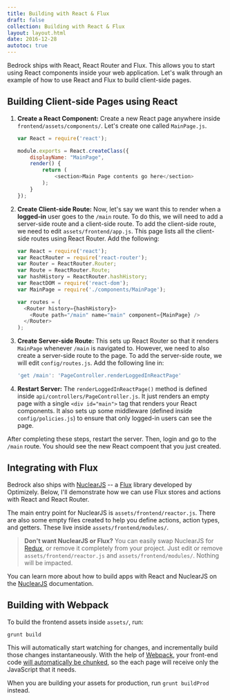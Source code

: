 ```yaml
---
title: Building with React & Flux
draft: false
collection: Building with React & Flux
layout: layout.html
date: 2016-12-28
autotoc: true
---
```


Bedrock ships with React, React Router and Flux. This allows you to start using React components inside your web application. Let's walk through an example of how to use React and Flux to build client-side pages.


## Building Client-side Pages using React

1. **Create a React Component:** Create a new React page anywhere inside `frontend/assets/components/`. Let's create one called `MainPage.js`.

    ```js
    var React = require('react');

    module.exports = React.createClass({
        displayName: "MainPage",
        render() {
            return (
                <section>Main Page contents go here</section>
            );
        }
    });
    ```

2. **Create Client-side Route:** Now, let's say we want this to render when a **logged-in** user goes to the `/main` route. To do this, we will need to add a server-side route and a client-side route. To add the client-side route, we need to edit `assets/frontend/app.js`. This page lists all the client-side routes using React Router. Add the following:

    ```js
    var React = require('react');
    var ReactRouter = require('react-router');
    var Router = ReactRouter.Router;
    var Route = ReactRouter.Route;
    var hashHistory = ReactRouter.hashHistory;
    var ReactDOM = require('react-dom');
    var MainPage = require('./components/MainPage');

    var routes = (
      <Router history={hashHistory}>
        <Route path="/main" name="main" component={MainPage} />
      </Router>
    );
    ```

3. **Create Server-side Route:** This sets up React Router so that it renders `MainPage` whenever `/main` is navigated to. However, we need to also create a server-side route to the page. To add the server-side route, we will edit `config/routes.js`. Add the following line in:

    ```js
    'get /main': 'PageController.renderLoggedInReactPage'
    ```

4. **Restart Server:** The `renderLoggedInReactPage()` method is defined inside `api/controllers/PageController.js`. It just renders an empty page with a single `<div id="main">` tag that renders your React components. It also sets up some middleware (defined inside `config/policies.js`) to ensure that only logged-in users can see the page.

After completing these steps, restart the server. Then, login and go to the `/main` route. You should see the new React compoent that you just created.

## Integrating with Flux
Bedrock also ships with [NuclearJS](https://optimizely.github.io/nuclear-js/) -- a [Flux](https://facebook.github.io/flux/) library developed by Optimizely. Below, I'll demonstrate how we can use Flux stores and actions with React and React Router.

The main entry point for NuclearJS is `assets/frontend/reactor.js`. There are also some empty files created to help you define actions, action types, and getters. These live inside `assets/frontend/modules/`. 

> **Don't want NuclearJS or Flux?** You can easily swap NuclearJS for [Redux](https://github.com/reactjs/redux), or remove it completely from your project. Just edit or remove `assets/frontend/reactor.js` and `assets/frontend/modules/`. Nothing will be impacted.

You can learn more about how to build apps with React and NuclearJS on the [NuclearJS](https://optimizely.github.io/nuclear-js/) documentation. 

## Building with Webpack
To build the frontend assets inside `assets/`, run:

```
grunt build
```

This will automatically start watching for changes, and incrementally build those changes instantaneously. With the help of [Webpack](https://webpack.github.io/), your front-end code [will automatically be chunked](https://webpack.github.io/docs/code-splitting.html), so the each page will receive only the JavaScript that it needs. 

When you are building your assets for production, run `grunt buildProd` instead.



